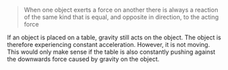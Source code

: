 
> When one object exerts a force on another there is always a reaction of the same kind that is equal, and opposite in direction, to the acting force

If an object is placed on a table, gravity still acts on the object. The object is therefore experiencing constant acceleration. However, it is not moving. This would only make sense if the table is also constantly pushing against the downwards force caused by gravity on the object.